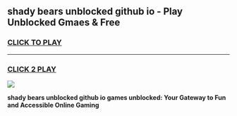 
## shady bears unblocked github io - Play Unblocked Gmaes & Free
<h3>
<a href="https://premium.freeplayer.one?title=shady_bears_unblocked_github_io&ref=19F">CLICK TO PLAY</a></h3>
<hr>

<h3>
<a href="https://premium.freeplayer.one?title=shady_bears_unblocked_github_io&ref=19F">CLICK 2 PLAY</a>
  
</h3>

<a href="https://premium.freeplayer.one?title=shady_bears_unblocked_github_io&ref=19F/"><img src="https://clearcache.store/games.png"></a>


**shady bears unblocked github io games unblocked: Your Gateway to Fun and Accessible Online Gaming**
